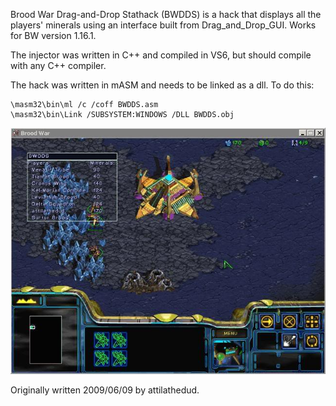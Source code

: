 Brood War Drag-and-Drop Stathack (BWDDS) is a hack that displays all the players' minerals using an interface built from Drag_and_Drop_GUI. Works for BW version 1.16.1.

The injector was written in C++ and compiled in VS6, but should compile with any C++ compiler.

The hack was written in mASM and needs to be linked as a dll. To do this:
```
\masm32\bin\ml /c /coff BWDDS.asm
\masm32\bin\Link /SUBSYSTEM:WINDOWS /DLL BWDDS.obj
```

![Hack Screenshot](screenshot.jpg?raw=true "Screenshot Hack")

Originally written 2009/06/09 by attilathedud.
